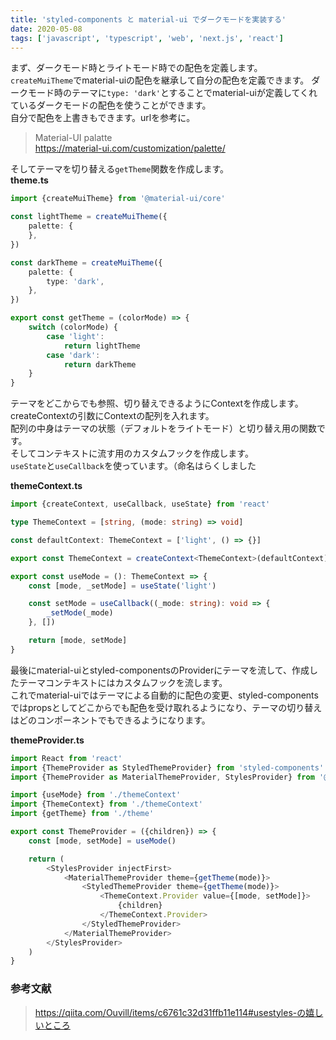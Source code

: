 ```yaml
---
title: 'styled-components と material-ui でダークモードを実装する'
date: 2020-05-08
tags: ['javascript', 'typescript', 'web', 'next.js', 'react']
---
```


まず、ダークモード時とライトモード時での配色を定義します。  
`createMuiTheme`でmaterial-uiの配色を継承して自分の配色を定義できます。
ダークモード時のテーマに`type: 'dark'`とすることでmaterial-uiが定義してくれているダークモードの配色を使うことができます。  
自分で配色を上書きもできます。urlを参考に。 
> Material-UI palatte  
> https://material-ui.com/customization/palette/  

そしてテーマを切り替える`getTheme`関数を作成します。   
**theme.ts**
```typescript
import {createMuiTheme} from '@material-ui/core'

const lightTheme = createMuiTheme({
    palette: {
    },
})

const darkTheme = createMuiTheme({
    palette: {
        type: 'dark',
    },
})

export const getTheme = (colorMode) => {
    switch (colorMode) {
        case 'light':
            return lightTheme
        case 'dark':
            return darkTheme
    }
}
```

テーマをどこからでも参照、切り替えできるようにContextを作成します。  
createContextの引数にContextの配列を入れます。  
配列の中身はテーマの状態（デフォルトをライトモード）と切り替え用の関数です。  
そしてコンテキストに流す用のカスタムフックを作成します。  
`useState`と`useCallback`を使っています。（命名はらくしました

**themeContext.ts**
```typescript
import {createContext, useCallback, useState} from 'react'

type ThemeContext = [string, (mode: string) => void]

const defaultContext: ThemeContext = ['light', () => {}]

export const ThemeContext = createContext<ThemeContext>(defaultContext)

export const useMode = (): ThemeContext => {
    const [mode, _setMode] = useState('light')

    const setMode = useCallback((_mode: string): void => {
        _setMode(_mode)
    }, [])

    return [mode, setMode]
}
```
最後にmaterial-uiとstyled-componentsのProviderにテーマを流して、作成したテーマコンテキストにはカスタムフックを流します。  
これでmaterial-uiではテーマによる自動的に配色の変更、styled-componentsではpropsとしてどこからでも配色を受け取れるようになり、テーマの切り替えはどのコンポーネントでもできるようになります。  

**themeProvider.ts**
```typescript
import React from 'react'
import {ThemeProvider as StyledThemeProvider} from 'styled-components'
import {ThemeProvider as MaterialThemeProvider, StylesProvider} from '@material-ui/styles'

import {useMode} from './themeContext'
import {ThemeContext} from './themeContext'
import {getTheme} from './theme'

export const ThemeProvider = ({children}) => {
    const [mode, setMode] = useMode()

    return (
        <StylesProvider injectFirst>
            <MaterialThemeProvider theme={getTheme(mode)}>
                <StyledThemeProvider theme={getTheme(mode)}>
                    <ThemeContext.Provider value={[mode, setMode]}>
                        {children}
                    </ThemeContext.Provider>
                </StyledThemeProvider>
            </MaterialThemeProvider>
        </StylesProvider>
    )
}
```

### 参考文献 
> https://qiita.com/Ouvill/items/c6761c32d31ffb11e114#usestyles-の嬉しいところ